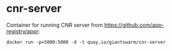 # cnr-server

Container for running CNR server from https://github.com/app-registry/appr:
```
docker run -p=5000:5000 -d -t quay.io/giantswarm/cnr-server
```
